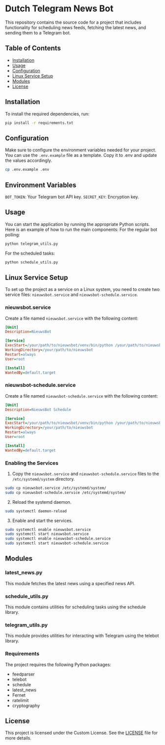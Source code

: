 # Dutch Telegram News Bot

This repository contains the source code for a project that includes functionality for scheduling news feeds, fetching the latest news, and sending them to a Telegram bot. 

## Table of Contents
- [Installation](#installation)
- [Usage](#usage)
- [Configuration](#configuration)
- [Linux Service Setup](#linux-service-setup)
- [Modules](#modules)
- [License](#license)

## Installation

To install the required dependencies, run:

```bash
pip install -r requirements.txt
```

## Configuration
Make sure to configure the environment variables needed for your project. You can use the `.env.example` file as a template. Copy it to .env and update the values accordingly.

```bash
cp .env.example .env
```

## Environment Variables
`BOT_TOKEN`: Your Telegram bot API key.
`SECRET_KEY`: Encryption key.

## Usage
You can start the application by running the appropriate Python scripts. Here is an example of how to run the main components:
For the regular bot polling:
```bash
python telegram_utils.py
```

For the scheduled tasks:
```bash
python schedule_utils.py
```

## Linux Service Setup
To set up the project as a service on a Linux system, you need to create two service files: `nieuwsbot.service` and `nieuwsbot-schedule.service`.

### nieuwsbot.service
Create a file named `nieuwsbot.service` with the following content:

```ini
[Unit]
Description=NieuwsBot

[Service]
ExecStart=/your/path/to/nieuwsbot/venv/bin/python /your/path/to/nieuwsbot/telegram_utils.py
WorkingDirectory=/your/path/to/nieuwsbot
Restart=always
User=root

[Install]
WantedBy=default.target
```

### nieuwsbot-schedule.service
Create a file named `nieuwsbot-schedule.service` with the following content:

```ini
[Unit]
Description=NieuwsBot Schedule

[Service]
ExecStart=/your/path/to/nieuwsbot/venv/bin/python /your/path/to/nieuwsbot/schedule_utils.py
WorkingDirectory=/your/path/to/nieuwsbot
Restart=always
User=root

[Install]
WantedBy=default.target
```

### Enabling the Services
1. Copy the `nieuwsbot.service` and `nieuwsbot-schedule.service` files to the `/etc/systemd/system` directory.

```bash
sudo cp nieuwsbot.service /etc/systemd/system/
sudo cp nieuwsbot-schedule.service /etc/systemd/system/
```

2. Reload the systemd daemon.

```bash
sudo systemctl daemon-reload
```

3. Enable and start the services.

```bash
sudo systemctl enable nieuwsbot.service
sudo systemctl start nieuwsbot.service
sudo systemctl enable nieuwsbot-schedule.service
sudo systemctl start nieuwsbot-schedule.service
```

## Modules
### latest_news.py
This module fetches the latest news using a specified news API.

### schedule_utils.py
This module contains utilities for scheduling tasks using the schedule library.

### telegram_utils.py
This module provides utilities for interacting with Telegram using the telebot library.

### Requirements
The project requires the following Python packages:

- feedparser
- telebot
- schedule
- latest_news
- Fernet
- ratelimit
- cryptography

## License
This project is licensed under the Custom License. See the [LICENSE](LICENSE) file for more details.